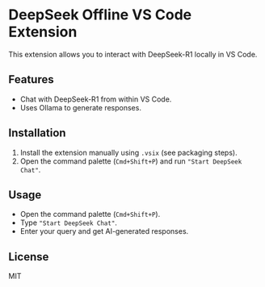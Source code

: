 # DeepSeek Offline VS Code Extension

This extension allows you to interact with DeepSeek-R1 locally in VS Code.

## Features
- Chat with DeepSeek-R1 from within VS Code.
- Uses Ollama to generate responses.

## Installation
1. Install the extension manually using `.vsix` (see packaging steps).
2. Open the command palette (`Cmd+Shift+P`) and run `"Start DeepSeek Chat"`.

## Usage
- Open the command palette (`Cmd+Shift+P`).
- Type `"Start DeepSeek Chat"`.
- Enter your query and get AI-generated responses.

## License
MIT
